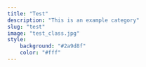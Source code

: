 ```yaml
---
title: "Test"
description: "This is an example category"
slug: "test"
image: "test_class.jpg"
style:
    background: "#2a9d8f"
    color: "#fff"
---
```

